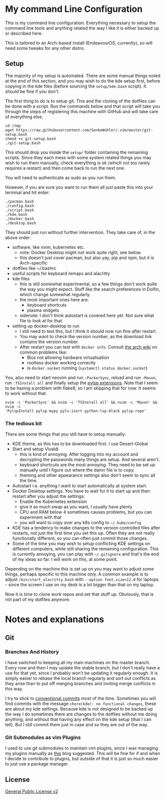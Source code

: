 # My command Line Configuration

This is my command line configuration. Everything necessary to setup the
command line tools and anything related the way I like it is either backed up
or described here.

This is tailored to an Arch-based install (EndeavourOS, currently), so will need
some tweaks for any other distro.

## Setup

The majority of my setup is automated.  There are some manual things noted at
the end of this section, and you may wish to do the kde setup first, before
copying in the kde files (before sourcing the `setup/kde.bash` script).  It
should be fine if you don't.

The first thing to do is to setup git.  This and the cloning of the dotfiles can
be done with a script.  Run the commands below and that script will take you
through the steps of registering this machine with GitHub and will take care of
everything else.

```
cd /tmp
wget https://raw.githubusercontent.com/SonkeWohler/.vim/master/git-setup.bash
chmod +x git-setup.bash
./git-setup.bash
```

This should drop you inside the `setup/` folder containing the remaining
scripts.  Since they each mess with some system related things you may wish to
run them manually, check everything is ok (which not too rarely requires a
restart) and then come back to run the next one.

You will need to authenticate as sudo as you run them.

However, if you are sure you want to run them all just paste this into your
terminal and hit enter:

```
./pacman.bash
./config.bash
./script.bash
./kde.bash
./docker.bash
./desktop.bash
```

They should just run without further intervention.  They take care of, in the
above order:

* software, like nvim, kubernetes etc.
  - note: Docker Desktop might not work quite right, see below.
  - this doesn't just cover pacman, but also yay, pip and npm, but it is
    Arch-specific
* dotfiles like ~/.bashrc
* useful scripts for keyboard remaps and alacritty
* kde files
  - this is still somewhat experimental, so a few things don't work quite the
    way you might expect.  Stuff like the search preferences in Dolfin, which
    change somewhat regularly.
  - the most important ones here are:
    - keyboard shortcuts
    - plasma widgets
  - sidenote: I don't think autostart is covered here yet.  Not sure what file
    to look at for that.
* setting up docker-desktop to run
  - I still need to test this, but I think it should now run fine after restart.
  - You may want to check the version number, as the download link contains the
    version number.
  - After restart you can test with `docker info`.  Consult [the arch
    wiki](https://wiki.archlinux.org/title/Docker) on common problems like:
    - Bios not allowing hardware virtualisation
    - rootless docker working correctly
    - is `docker.socket` running (`systemctl status docker.socket`)

You, also need to start neovim and run `:PackerSync`, reload and run `:Mason`,
run `:TSInstall all` and finally setup the [pylsp
extensions](https://github.com/williamboman/mason-lspconfig.nvim/blob/main/lua/mason-lspconfig/server_configurations/pylsp/README.md).
Note that I seem to be having a problem with flake8, so I am skipping that for
now.  It seems to work without that.

```
nvim -c 'PackerSync' && nvim -c 'TSInstall all' && nvim -c 'Mason' && nvim -c
'PylspInstall pylsp-mypy pyls-isort python-lsp-black pylsp-rope'
```

### The tedious bit

There are some things that you still have to setup manually:
* KDE theme, as this has to be downloaded first.  I use Desert-Global
* Start and setup Vivaldi
  - this is kind of annoying.  After logging into my account and decrypting the
    passwords many things are setup.  And several aren't.
  - keyboard shortcuts are the most annoying.  They need to be set up manually
    until I figure out where the damn file is to copy.
  - theming and other appearance settings also don't seem to sync all the time.
* Autostart i.e. anything I want to start automatically at system start.
* Docker Desktop settings.  You have to wait for it to start up and then restart
  after you adjust the settings:
  - Enable the Kubernetes extension
  - give it as much swap as you want, I usually have plenty
  - CPU and RAM below 4 sometimes causes problems, but you can experiment with
    that
  - you will want to copy over any k8s config to `~/.kube/config`
* KDE has a tendency to make changes to the version controlled files after
  restarts, not just the first time you set this up.  Often they are not really
  functionally different, so you can often just commit those changes.
* Some of the time you may wish to setup conflicting KDE settings on different
  computers, while still sharing the remaining configuration.  This is currently
  annoying, you can play with `~/.gitignore` and that's the end of my ideas so
  far.  I will work on this, at some point.

Depending on the machine this is set up on you may want to adjust some things,
perhaps specific to this machine only.  A common example is to adjust
`/bin/start_alacritty.bash` with `--option font.size=12.0` for laptops - since
the screen I use on my desk is a lot bigger than that on my laptop.

Now it is time to clone work repos and set that stuff up.  Obviously, that is
not part of my dotfiles anymore.

# Notes and explanations

## Git

### Branches And History

I have switched to keeping all my main machines on the master branch.  Every now
and then I may update the stable branch, but I don't really have a use for that
yet, since I probably won't be updating it regularly enough.  It is simply
easier to rebase the local branch regularly and sort out conflicts as they arise
than to put off merging branches and inviting merge conflicts in this way.

I try to stick to [conventional
commits](https://www.conventionalcommits.org/en/v1.0.0/) most of the time.
Sometimes you will find commits with the message `chore(kde): no functional
changes`, these are about my kde settings.  Because kde is not designed to be
backed up the way I do sometimes there are changes to the dotfiles without me
doing anything, and without that having any effect on the kde setup (that I can
tell).  But I still commit them just in case and so they are out of the way.

### Git Submodules as vim Plugins

I used to use git submodules to maintain vim plugins, since I was managing my
plugins manually as [this](https://vimways.org/2018/from-vimrc-to-vim/) blog
suggested.  This will be fine for if and when I decide to contribute to plugins,
but outside of that it is just so much easier to just use a package manager.

## License

[General Public License v2](https://www.gnu.org/licenses/old-licenses/gpl-2.0.en.html)
